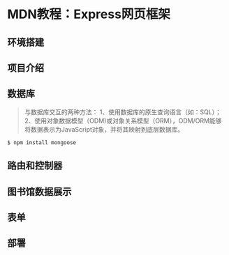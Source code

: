 # MDN教程：Express网页框架

## 环境搭建

## 项目介绍

## 数据库

> 与数据库交互的两种方法：
1、使用数据库的原生查询语言（如：SQL）；
2、使用对象数据模型（ODM)或对象关系模型（ORM），ODM/ORM能够将数据表示为JavaScript对象，并将其映射到底层数据库。

```
$ npm install mongoose
```



## 路由和控制器

## 图书馆数据展示

## 表单

## 部署


